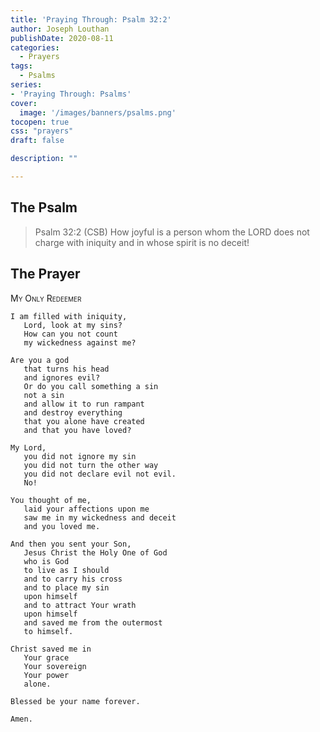 ```yaml
---
title: 'Praying Through: Psalm 32:2'
author: Joseph Louthan
publishDate: 2020-08-11
categories:
  - Prayers
tags:
  - Psalms
series:
- 'Praying Through: Psalms'
cover:
  image: '/images/banners/psalms.png'
tocopen: true
css: "prayers"
draft: false

description: ""

---
```

## The Psalm

>Psalm 32:2 (CSB) How joyful is a person whom the LORD does not charge with iniquity and in whose spirit is no deceit!

## The Prayer

<div style="font-variant: small-caps;">My Only Redeemer</div>

```text
I am filled with iniquity,
   Lord, look at my sins?
   How can you not count
   my wickedness against me?
 
Are you a god
   that turns his head
   and ignores evil?
   Or do you call something a sin
   not a sin
   and allow it to run rampant
   and destroy everything
   that you alone have created
   and that you have loved?
 
My Lord,
   you did not ignore my sin
   you did not turn the other way
   you did not declare evil not evil.
   No!

You thought of me,
   laid your affections upon me
   saw me in my wickedness and deceit
   and you loved me.
 
And then you sent your Son,
   Jesus Christ the Holy One of God
   who is God
   to live as I should
   and to carry his cross
   and to place my sin 
   upon himself
   and to attract Your wrath
   upon himself
   and saved me from the outermost
   to himself.
 
Christ saved me in
   Your grace
   Your sovereign
   Your power
   alone.
 
Blessed be your name forever.

Amen.

```
